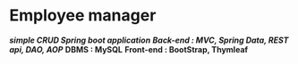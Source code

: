# Employee manager

***simple CRUD Spring boot application***
***Back-end : MVC, Spring Data, REST api, DAO, AOP***
**DBMS : MySQL**
**Front-end : BootStrap, Thymleaf**
